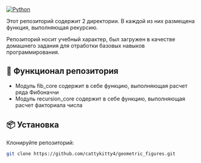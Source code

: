 [![Python](https://img.shields.io/badge/Python-3.8+-blue.svg)](https://python.org)

Этот репозиторий содержит 2 директории. В каждой из них размещена функция, выполняющая рекурсию. 

Репозиторий носит учебный характер, был загружен в качестве домашнего задания для отработки базовых навыков программирования.

## 🚀 Функционал репозитория
 - Модуль fib_core содержит в себе функцию, выполняющая расчет ряда Фибоначчи
 - Модуль recursion_core содержит в себе функцию, выполняющая расчет факториала числа

## 📦 Установка
 Клонируйте репозиторий:
   ```bash
   git clone https://github.com/cattykitty4/geometric_figures.git
